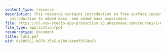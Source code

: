 ```yaml
---
content_type: resource
description: This resource contains introduction to free surface impact, write up,
  introduction to added mass, and added mass experiment.
file: https://ol-ocw-studio-app-production.s3.amazonaws.com/courses/2-016-hydrodynamics-13-012-fall-2005/6e586911b87035a5e7b9ebe0f5674c63_lab1.pdf
file_type: application/pdf
resourcetype: Document
title: lab1.pdf
uid: 6e586911-b870-35a5-e7b9-ebe0f5674c63
---
```

